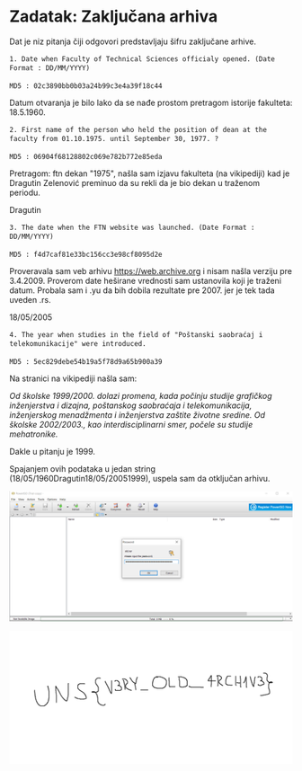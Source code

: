 # Zadatak: Zaključana arhiva

Dat je niz pitanja čiji odgovori predstavljaju šifru zaključane arhive.

```
1. Date when Faculty of Technical Sciences officialy opened. (Date Format : DD/MM/YYYY) 

MD5 : 02c3890bb0b03a24b99c3e4a39f18c44
```
Datum otvaranja je bilo lako da se nađe prostom pretragom istorije fakulteta: 18.5.1960.

```
2. First name of the person who held the position of dean at the faculty from 01.10.1975. until September 30, 1977. ? 

MD5 : 06904f68128802c069e782b772e85eda
```
Pretragom: ftn dekan "1975", našla sam izjavu fakulteta (na vikipediji) kad je Dragutin Zelenović preminuo da su rekli da je bio dekan u traženom periodu.

Dragutin

```
3. The date when the FTN website was launched. (Date Format : DD/MM/YYYY) 

MD5 : f4d7caf81e33bc156cc3e98cf8095d2e
```
Proveravala sam veb arhivu https://web.archive.org i nisam našla verziju pre 3.4.2009. Proverom date heširane vrednosti sam ustanovila koji je traženi datum. Probala sam i .yu da bih dobila rezultate pre 2007. jer je tek tada uveden .rs.

18/05/2005


```
4. The year when studies in the field of "Poštanski saobraćaj i telekomunikacije" were introduced. 

MD5 : 5ec829debe54b19a5f78d9a65b900a39
```

Na stranici na vikipediji našla sam:

_Od školske 1999/2000. dolazi promena, kada počinju studije grafičkog inženjerstva i dizajna, poštanskog saobraćaja i telekomunikacija, inženjerskog menadžmenta i inženjerstva zaštite životne sredine. Od školske 2002/2003., kao interdisciplinarni smer, počele su studije mehatronike._

Dakle u pitanju je 1999.

Spajanjem ovih podataka u jedan string (18/05/1960Dragutin18/05/20051999), uspela sam da otključan arhivu.

![](img/ftn1.png)

![](img/flag.png)